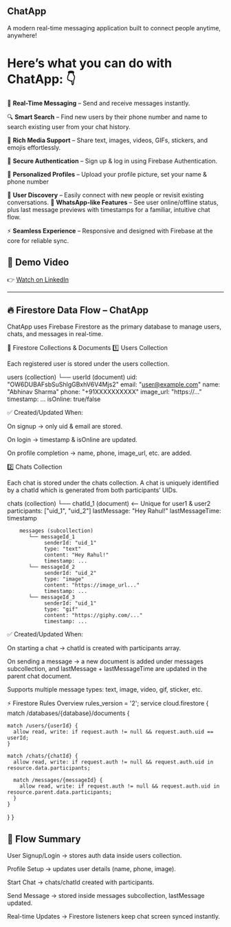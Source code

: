 ## **ChatApp** 
A modern real-time messaging application built to connect people anytime, anywhere!

# Here’s what you can do with ChatApp: 👇

💬 **Real-Time Messaging** – Send and receive messages instantly.

🔍 **Smart Search** – Find new users by their phone number and name to search existing user from your chat history.

📸 **Rich Media Support** – Share text, images, videos, GIFs, stickers, and emojis effortlessly.

🔐 **Secure Authentication** – Sign up & log in using Firebase Authentication.

👤 **Personalized Profiles** – Upload your profile picture, set your name & phone number

👥 **User Discovery** – Easily connect with new people or revisit existing conversations.
📱 **WhatsApp-like Features** – See user online/offline status, plus last message previews with timestamps for a familiar, intuitive chat flow.

⚡ **Seamless Experience** – Responsive and designed with Firebase at the core for reliable sync.

## 🎥 Demo Video  
👉 [Watch on LinkedIn](https://www.linkedin.com/posts/abhinav-sharma-314319327_flutterproject-flutter-dart-activity-7369771020095864833-OPVR?utm_source=share&utm_medium=member_desktop&rcm=ACoAAFJzY4ABokuOV1bS8C6y6y1n7ErKmfl6koU) 

--------------------------------------------------------------------------------------------------------------------------------------------------------------------------------------------------------------------
 
## 🔥 Firestore Data Flow – ChatApp

ChatApp uses Firebase Firestore as the primary database to manage users, chats, and messages in real-time.

📂 Firestore Collections & Documents
1️⃣ Users Collection

Each registered user is stored under the users collection.

users (collection)
   └── userId (document)
        uid: "OW6DUBAFsbSuShlgGBxhV6V4Mjs2"
        email: "user@example.com"
        name: "Abhinav Sharma"
        phone: "+91XXXXXXXXXX"
        image_url: "https://..."
        timestamp: ...
        isOnline: true/false


✅ Created/Updated When:

On signup → only uid & email are stored.

On login → timestamp & isOnline are updated.

On profile completion → name, phone, image_url, etc. are added.

2️⃣ Chats Collection

Each chat is stored under the chats collection. A chat is uniquely identified by a chatId which is generated from both participants’ UIDs.

chats (collection)
   └── chatId_1 (document)   <-- Unique for user1 & user2
        participants: ["uid_1", "uid_2"]
        lastMessage: "Hey Rahul!"
        lastMessageTime: timestamp

        messages (subcollection)
           └── messageId_1
                senderId: "uid_1"
                type: "text"
                content: "Hey Rahul!"
                timestamp: ...
           └── messageId_2
                senderId: "uid_2"
                type: "image"
                content: "https://image_url..."
                timestamp: ...
           └── messageId_3
                senderId: "uid_1"
                type: "gif"
                content: "https://giphy.com/..."
                timestamp: ...


✅ Created/Updated When:

On starting a chat → chatId is created with participants array.

On sending a message → a new document is added under messages subcollection, and lastMessage + lastMessageTime are updated in the parent chat document.

Supports multiple message types: text, image, video, gif, sticker, etc.

⚡ Firestore Rules Overview
rules_version = '2';
service cloud.firestore {
  match /databases/{database}/documents {
    
    match /users/{userId} {
      allow read, write: if request.auth != null && request.auth.uid == userId;
    }

    match /chats/{chatId} {
      allow read, write: if request.auth != null && request.auth.uid in resource.data.participants;
      
      match /messages/{messageId} {
        allow read, write: if request.auth != null && request.auth.uid in resource.parent.data.participants;
      }
    }
  }
}

## 🔄 Flow Summary

User Signup/Login → stores auth data inside users collection.

Profile Setup → updates user details (name, phone, image).

Start Chat → chats/chatId created with participants.

Send Message → stored inside messages subcollection, lastMessage updated.

Real-time Updates → Firestore listeners keep chat screen synced instantly.

